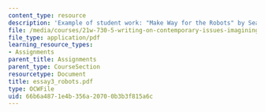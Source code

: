 ```yaml
---
content_type: resource
description: 'Example of student work: "Make Way for the Robots" by Sean Faulk.'
file: /media/courses/21w-730-5-writing-on-contemporary-issues-imagining-the-future-fall-2007/66b6a4871e4b356a20700b3b3f815a6c_essay3_robots.pdf
file_type: application/pdf
learning_resource_types:
- Assignments
parent_title: Assignments
parent_type: CourseSection
resourcetype: Document
title: essay3_robots.pdf
type: OCWFile
uid: 66b6a487-1e4b-356a-2070-0b3b3f815a6c
---
```

